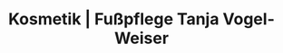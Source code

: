 ---
title: "Kosmetik | Fußpflege
Tanja Vogel-Weiser"
url: /abenberg/kosmetik-fusspflege-tanja-vogel-weiser/
shop: Kosmetik
---